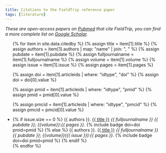 ```yaml
---
title: Citations to the FieldTrip reference paper
tags: [literature]
---
```


_These are open-access papers on [Pubmed](https://pubmed.ncbi.nlm.nih.gov/21253357) that cite FieldTrip, you can find a more complete list on [Google Scholar](https://scholar.google.com/scholar?cites=3328911510682538425&scisbd=1)._

<ul>
{% for item in site.data.citedby %}
  {% assign title = item[1].title %}
  {% assign authors = item[1].authors | map: "name"  | join: ", " %}
  {% assign pubdate = item[1].pubdate %}
  {% assign fulljournalname = item[1].fulljournalname %}
  {% assign volume = item[1].volume %}
  {% assign issue = item[1].issue %}
  {% assign pages = item[1].pages %}

  {% assign doi = item[1].articleids | where: "idtype", "doi" %}
  {% assign doi = doi[0].value %}

  {% assign pmid = item[1].articleids | where: "idtype", "pmid" %}
  {% assign pmid = pmid[0].value %}

  {% assign pmcid = item[1].articleids | where: "idtype", "pmcid" %}
  {% assign pmcid = pmcid[0].value %}

  <li>
  {% if issue.size == 0 %}
    {{ authors }}. <a href="https://doi.org/{{ doi }}">{{ title }}</a> <em>{{ fulljournalname }} {{ pubdate }}; {{volume}}:{{ pages }}.</em> {% include badge doi=doi pmid=pmid %}
  {% else %}
    {{ authors }}. <a href="https://doi.org/{{ doi }}">{{ title }}</a> <em>{{ fulljournalname }} {{ pubdate }}; {{volume}}({{ issue }}):{{ pages }}.</em> {% include badge doi=doi pmid=pmid %}
  {% endif %}
  </li>
{% endfor %}
</ul>
